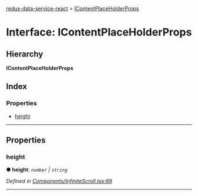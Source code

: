 [redux-data-service-react](../README.md) > [IContentPlaceHolderProps](../interfaces/icontentplaceholderprops.md)

# Interface: IContentPlaceHolderProps

## Hierarchy

**IContentPlaceHolderProps**

## Index

### Properties

* [height](icontentplaceholderprops.md#height)

---

## Properties

<a id="height"></a>

###  height

**● height**: *`number` \| `string`*

*Defined in [Components/InfiniteScroll.tsx:69](https://github.com/Rediker-Software/redux-data-service-react/blob/34d72f2/src/Components/InfiniteScroll.tsx#L69)*

___

